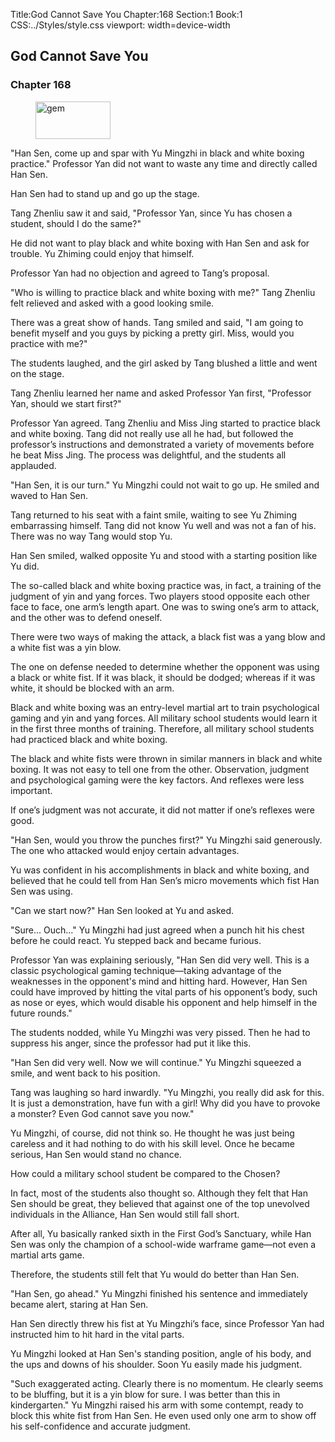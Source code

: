 Title:God Cannot Save You 
Chapter:168 
Section:1 
Book:1 
CSS:../Styles/style.css 
viewport: width=device-width
  
## God Cannot Save You
### Chapter 168 
<figure>
	<img src="../Images/gem.gif" alt="gem" id="gem" width="120" height="60" />
</figure>
  

  
  "Han Sen, come up and spar with Yu Mingzhi in black and white boxing practice." Professor Yan did not want to waste any time and directly called Han Sen.

Han Sen had to stand up and go up the stage.

Tang Zhenliu saw it and said, "Professor Yan, since Yu has chosen a student, should I do the same?"

He did not want to play black and white boxing with Han Sen and ask for trouble. Yu Zhiming could enjoy that himself.

Professor Yan had no objection and agreed to Tang’s proposal.

"Who is willing to practice black and white boxing with me?" Tang Zhenliu felt relieved and asked with a good looking smile.

There was a great show of hands. Tang smiled and said, "I am going to benefit myself and you guys by picking a pretty girl. Miss, would you practice with me?"

The students laughed, and the girl asked by Tang blushed a little and went on the stage.

Tang Zhenliu learned her name and asked Professor Yan first, "Professor Yan, should we start first?"

Professor Yan agreed. Tang Zhenliu and Miss Jing started to practice black and white boxing. Tang did not really use all he had, but followed the professor’s instructions and demonstrated a variety of movements before he beat Miss Jing. The process was delightful, and the students all applauded.

"Han Sen, it is our turn." Yu Mingzhi could not wait to go up. He smiled and waved to Han Sen.

Tang returned to his seat with a faint smile, waiting to see Yu Zhiming embarrassing himself. Tang did not know Yu well and was not a fan of his. There was no way Tang would stop Yu.

Han Sen smiled, walked opposite Yu and stood with a starting position like Yu did.

The so-called black and white boxing practice was, in fact, a training of the judgment of yin and yang forces. Two players stood opposite each other face to face, one arm’s length apart. One was to swing one’s arm to attack, and the other was to defend oneself.

There were two ways of making the attack, a black fist was a yang blow and a white fist was a yin blow.

The one on defense needed to determine whether the opponent was using a black or white fist. If it was black, it should be dodged; whereas if it was white, it should be blocked with an arm.

Black and white boxing was an entry-level martial art to train psychological gaming and yin and yang forces. All military school students would learn it in the first three months of training. Therefore, all military school students had practiced black and white boxing.

The black and white fists were thrown in similar manners in black and white boxing. It was not easy to tell one from the other. Observation, judgment and psychological gaming were the key factors. And reflexes were less important.

If one’s judgment was not accurate, it did not matter if one’s reflexes were good.

"Han Sen, would you throw the punches first?" Yu Mingzhi said generously. The one who attacked would enjoy certain advantages.

Yu was confident in his accomplishments in black and white boxing, and believed that he could tell from Han Sen’s micro movements which fist Han Sen was using.

"Can we start now?" Han Sen looked at Yu and asked.

"Sure... Ouch..." Yu Mingzhi had just agreed when a punch hit his chest before he could react. Yu stepped back and became furious.

Professor Yan was explaining seriously, "Han Sen did very well. This is a classic psychological gaming technique—taking advantage of the weaknesses in the opponent's mind and hitting hard. However, Han Sen could have improved by hitting the vital parts of his opponent’s body, such as nose or eyes, which would disable his opponent and help himself in the future rounds."

The students nodded, while Yu Mingzhi was very pissed. Then he had to suppress his anger, since the professor had put it like this.

"Han Sen did very well. Now we will continue." Yu Mingzhi squeezed a smile, and went back to his position.

Tang was laughing so hard inwardly. "Yu Mingzhi, you really did ask for this. It is just a demonstration, have fun with a girl! Why did you have to provoke a monster? Even God cannot save you now."

Yu Mingzhi, of course, did not think so. He thought he was just being careless and it had nothing to do with his skill level. Once he became serious, Han Sen would stand no chance.

How could a military school student be compared to the Chosen?

In fact, most of the students also thought so. Although they felt that Han Sen should be great, they believed that against one of the top unevolved individuals in the Alliance, Han Sen would still fall short.

After all, Yu basically ranked sixth in the First God’s Sanctuary, while Han Sen was only the champion of a school-wide warframe game—not even a martial arts game.

Therefore, the students still felt that Yu would do better than Han Sen.

"Han Sen, go ahead." Yu Mingzhi finished his sentence and immediately became alert, staring at Han Sen.

Han Sen directly threw his fist at Yu Mingzhi’s face, since Professor Yan had instructed him to hit hard in the vital parts.

Yu Mingzhi looked at Han Sen's standing position, angle of his body, and the ups and downs of his shoulder. Soon Yu easily made his judgment.

"Such exaggerated acting. Clearly there is no momentum. He clearly seems to be bluffing, but it is a yin blow for sure. I was better than this in kindergarten." Yu Mingzhi raised his arm with some contempt, ready to block this white fist from Han Sen. He even used only one arm to show off his self-confidence and accurate judgment.
